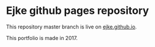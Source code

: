 # Ejke github pages repository

This repository master branch is live on [ejke.github.io](https://ejke.github.io/).

This portfolio is made in 2017.
